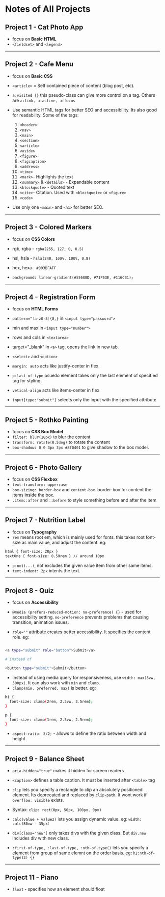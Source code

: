 # Notes of All Projects

## Project 1 - Cat Photo App

+ focus on **Basic HTML**
+ `<fieldset>` and `<legend>`

---

## Project 2 - Cafe Menu

+ focus on **Basic CSS**
+ `<article>` = Self contained piece of content (blog post, etc).
+ `a:visited {}` this pseudo-class can give more control on a tag. Others are `a:link, a:active, a:focus`

+ Use semantic HTML tags for better SEO and accessibility. Its also good for readability. Some of the tags:
    1. `<header>`
    2. `<nav>`
    3. `<main>`
    4. `<section>`
    5. `<article>`
    6. `<aside>`
    7. `<figure>`
    8. `<figcaption>`
    9. `<address>`
    10. `<time>`
    11. `<mark>`- Highlights the text
    12. `<summary>` & `<details>` - Expandable content
    13. `<blockquote>` - Quoted text
    14. `<cite>`- Citation. Used with `<blockquote>` or `<figure>`
    15. `<code>`

+ Use only one `<main>` and `<h1>` for better SEO.

---

## Project 3 - Colored Markers

+ focus on **CSS Colors**
+ rgb, rgba - `rgba(255, 127, 0, 0.5)`
+ hsl, hsla - `hsla(240, 100%, 100%, 0.8)`
+ hex, hexa - `#003BFAFF`

+ `background: linear-gradient(#55680D, #71F53E, #116C31);`

---

## Project 4 - Registration Form

+ focus on **HTML Forms**
+ `pattern="[a-z0-5]{8,}` in `<input type="password">`
+ min and max in `<input type="number">`
+ rows and cols in `<textarea>`
+ target="_blank" in `<a>` tag, opens the link in new tab.

+ `<select>` and `<option>`

+ `margin: auto` acts like justify-center in flex.
+ `p:last-of-type` psuedo element takes only the last element of specified tag for styling.
+ `vetical-align` acts like items-center in flex.
+ `input[type:"submit"]` selects only the input with the specified attribute.

---

## Project 5 - Rothko Painting

+ focus on **CSS Box Model**
+ `filter: blur(10px)` to blur the content
+ `transform: rotate(0.5deg)` to rotate the content
+ `box-shadow: 0 0 3px 3px #8f0401` to give shadow to the box model.

---

## Project 6 - Photo Gallery

+ focus on **CSS Flexbox**
+ `text-transform: uppercase`
+ `box-sizing: border-box` and `content-box`. border-box for content the items inside the box.
+ `.item::after` and `::before` to style something before and after the item.

---

## Project 7 - Nutrition Label

+ focus on **Typography**
+ `rem` means root em, which is mainly used for fonts. this takes root font-size as main value, and adjust the content. eg:

```bash
html { font-size: 20px } 
textOne { font-size: 0.50rem } // around 10px
```

+ `p:not(...)`, not excludes the given value item from other same items.
+ `text-indent: 2px` intents the text.

---

## Project 8 - Quiz

+ focus on **Accessibility**
+ `@media (prefers-reduced-motion: no-preference) {}` - used for accessibility setting. `no-preference` prevents problems that causing transition, animation issues.

+ `role=""` attribute creates better accessibility. It specifies the content role. eg:

```bash

<a type="submit" role="button">Submit</a>

# instead of 

<button type="submit">Submit</button>

```

+ Instead of using media query for responsiveness, use `width: max(5vw, 500px)`. It can also work with `min` and `clamp`.
+ `clamp(min, preferred, max)` is better. eg:

```bash
h1 {
  font-size: clamp(2rem, 2.5vw, 3.5rem);
}

p {
  font-size: clamp(1rem, 2.5vw, 2.5rem);
}

```

+ `aspect-ratio: 3/2;` - allows to define the ratio between width and height

---

## Project 9 - Balance Sheet

+ `aria-hidden="true"` makes it hidden for screen readers

+ `<caption>` defines a table caption. It must be inserted after `<table>` tag

+ `clip` lets you specify a rectangle to clip an absolutely positioned element. Its deprecated and replaced by `clip-path`. It wont work if `overflow: visible` exists.

+ Syntax: `clip: rect(0px, 50px, 100px, 0px)`

+ `calc(value + value2)` lets you assign dynamic value. eg: `width: calc(80vw - 35px)`

+ `div[class="new"]` only takes divs with the given class. But `div.new` includes div with new class.

+ `:first-of-type, :last-of-type, :nth-of-type()` lets you specify a element from group of same elemnt on the order basis. eg: `h2:nth-of-type(3) {}`

---

## Project 11 - Piano

+ `float` - specifies how an element should float
